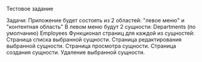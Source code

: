 Тестовое задание

Задачи:
Приложение будет состоять из 2 областей: "левое меню" и "контентная область"
В левом меню будут 2 сущности:
Departments (по умолчанию)
Employees
Функционал страниц для каждой из сущностей:
 Страница списка выбранной сущности.
 Страница редактирования выбранной сущности.
 Страница просмотра сущности.
 Страница создания сущности.
 Удаление выбранной сущности.
